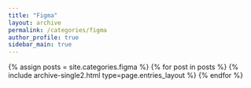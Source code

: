```yaml
---
title: "Figma"
layout: archive
permalink: /categories/figma
author_profile: true
sidebar_main: true
---
```


{% assign posts = site.categories.figma %}
{% for post in posts %} {% include archive-single2.html type=page.entries_layout %} {% endfor %}